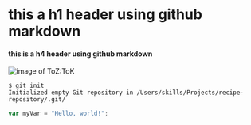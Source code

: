 # this a h1 header using github markdown

#### this is a h4 header using github markdown

![image of ToZ:ToK](https://gazettely.com/wp-content/uploads/2022/09/Tears-of-the-Kingdom.jpeg)


```
$ git init
Initialized empty Git repository in /Users/skills/Projects/recipe-repository/.git/
```
``` javascript
var myVar = "Hello, world!";
```

